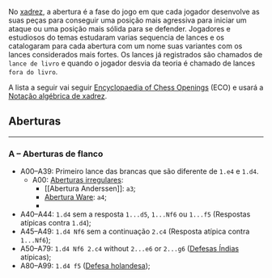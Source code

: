 No [xadrez](Xadrez.md), a abertura é a fase do jogo em que cada jogador desenvolve as suas peças para conseguir uma posição mais agressiva para iniciar um ataque ou uma posição mais sólida para se defender. Jogadores e estudiosos do temas estudaram varias sequencia de lances e os catalogaram para cada abertura com um nome suas variantes com os lances considerados mais fortes. Os lances já registrados são chamados de `lance de livro` e quando o jogador desvia da teoria é chamado de lances `fora do livro`.

A lista a seguir vai seguir [Encyclopaedia of Chess Openings](Encyclopaedia%20of%20Chess%20Openings) (ECO) e usará a [Notação algébrica de xadrez](Notação%20algébrica%20de%20xadrez). 

## Aberturas
---
### A – Aberturas de flanco
- A00–A39: Primeiro lance das brancas que são diferente de `1.e4` e `1.d4`.
	- A00: [Aberturas irregulares](Aberturas%20irregulares):
		- [[Abertura Anderssen]]: `a3`;
		- [Abertura Ware](Abertura%20Ware): `a4`;
		- 
- A40–A44: `1.d4` sem a resposta `1...d5`, `1...Nf6` ou `1...f5` (Respostas atípicas contra `1.d4`);
- A45–A49: `1.d4 Nf6` sem a continuação `2.c4` (Resposta atípica contra `1...Nf6`);
- A50–A79: `1.d4 Nf6 2.c4` without `2...e6` or `2...g6` ([Defesas Índias](Defesas%20Índias) atípicas);
- A80–A99: `1.d4 f5` ([Defesa holandesa](Defesa%20holandesa));

